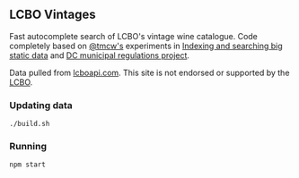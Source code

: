 ## LCBO Vintages

Fast autocomplete search of LCBO's vintage wine catalogue. Code completely 
based on [@tmcw's](https://github.com/tmcw) experiments in 
[Indexing and searching big static data](http://www.macwright.org/2012/11/14/indexing-searching-big-static-data.html)
and [DC municipal regulations project](https://github.com/tmcw/dcmr).

Data pulled from [lcboapi.com](http://lcboapi.com/). This site is not endorsed 
or supported by the [LCBO](http://lcbo.com).

### Updating data

    ./build.sh 

### Running

    npm start
